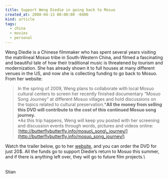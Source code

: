 ```yaml
---
title: Support Weng Diedie in going back to Mosuo
created_at: 2008-04-13 00:00:00 -0400
kind: article
tags:
  - china
  - movies
  - personal
---
```


Weng Diedie is a Chinese filmmaker who has spent several years visiting
the matrilineal Mosuo tribe in South-Western China, and filmed a
fascinating and beautiful tale of how their traditional music is
threatened by tourism and modernization. She has already shown it to
full houses at many different venues in the US, and now she is
collecting funding to go back to Mosuo. From her website:

> In the spring of 2009, Weng plans to collaborate with local Mosuo
> cultural centers to screen her recently finished documentary “Mosuo
> Song Journey” at different Mosuo villages and hold discussions on the
> topics related to cultural preservation.***All the money from selling
> this DVD will contribute to the cost of this continued Mosuo song
> journey.**\
> *As this trip happens, Weng will keep you posted with her screening
> and discussion events through words, pictures and videos online:
> [http://butterflybutterfly.info/mosuo\_song\_journey/](http://butterflybutterfly.info/mosuo_song_journey/)

Watch the trailer below, go to her
[website](http://butterflybutterfly.info/mosuo_song_journey), and you
can order the DVD for just 20\$. All the funds go to support Diedie’s
return to Mosuo this summer, and if there is anything left over, they
will go to future film projects.\

\
 Stian
